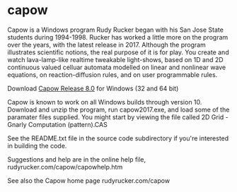 # capow

Capow is a Windows program Rudy Rucker began with his San Jose State students during 1994-1998. Rucker has worked a little more on the program over the years, with the latest release in 2017. Although the program illustrates scientific notions, the real purpose of it is for play. You create and watch lava-lamp-like realtime tweakable light-shows, based on 1D and 2D continuous valued celluar automata modelled on linear and nonlinear wave equations, on reaction-diffusion rules, and on user programmable rules.

Download  <a href="https://www.github.com/rudyrucker/capow/release/capow-8.0.zip">Capow Release 8.0</a> for Windows (32 and 64 bit)  

Capow is known to work on all Windows builds through version 10.  Download and unzip the program, run capow2017.exe, and load some of the paramater files supplied.  You might start by viewing the file called 2D Grid - Gnarly Computation (pattern).CAS

See the README.txt file in the source code subdirectory if you're interested in building the code.

Suggestions and help are in the online help file, rudyrucker.com/capow/capowhelp.htm

See also the Capow home page rudyrucker.com/capow


